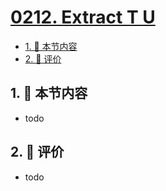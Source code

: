 # [0212. Extract T U](https://github.com/tnotesjs/TNotes.typescript/tree/main/notes/0212.%20Extract%20T%20U)

<!-- region:toc -->

- [1. 🎯 本节内容](#1--本节内容)
- [2. 🫧 评价](#2--评价)

<!-- endregion:toc -->

## 1. 🎯 本节内容

- todo

## 2. 🫧 评价

- todo
